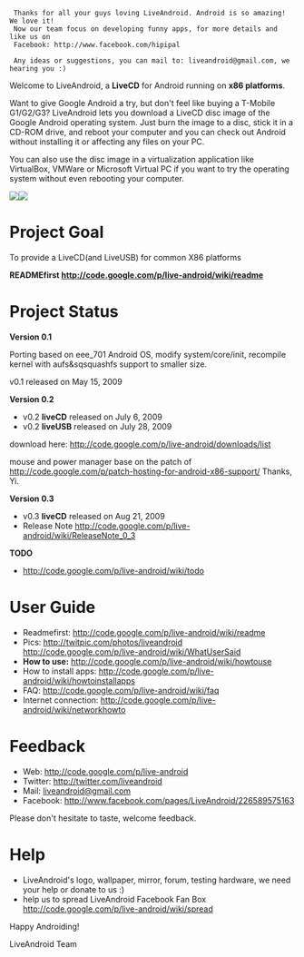 
```
 Thanks for all your guys loving LiveAndroid. Android is so amazing! We love it!
 Now our team focus on developing funny apps, for more details and like us on 
 Facebook: http://www.facebook.com/hipipal
 
 Any ideas or suggestions, you can mail to: liveandroid@gmail.com, we hearing you :)
```


Welcome to LiveAndroid, a **LiveCD** for Android running on **x86 platforms**.

Want to give Google Android a try, but don't feel like buying a T-Mobile G1/G2/G3? LiveAndroid lets you download a LiveCD disc image of the Google Android operating system. Just burn the image to a disc, stick it in a CD-ROM drive, and reboot your computer and you can check out Android without installing it or affecting any files on your PC.

You can also use the disc image in a virtualization application like VirtualBox, VMWare or Microsoft Virtual PC if you want to try the operating system without even rebooting your computer.


[![](http://common.ziffdavisinternet.com/util_get_image/24/0,1425,i=243006,00.jpg)](http://www.appscout.com/2009/07/android_on_your_laptop_the_eas.php)[![](http://web6.twitpic.com/img/24584199-88b90fa65d3e78ace770730a15616211.4a8dc968-full.png)](http://code.google.com/p/live-android/wiki/ReleaseNote_0_3)


# Project Goal #

To provide a LiveCD(and LiveUSB) for common X86 platforms

**READMEfirst http://code.google.com/p/live-android/wiki/readme**


# Project Status #

**Version 0.1**

Porting based on eee\_701 Android OS, modify system/core/init, recompile kernel with aufs&sqsquashfs support to smaller size.

v0.1 released on May 15, 2009

**Version 0.2**

  * v0.2 **liveCD** released on July 6, 2009
  * v0.2 **liveUSB** released on July 28, 2009

download here: http://code.google.com/p/live-android/downloads/list

mouse and power manager base on the patch of http://code.google.com/p/patch-hosting-for-android-x86-support/
Thanks, Yi.


**Version 0.3**

  * v0.3 **liveCD** released on Aug 21, 2009
  * Release Note http://code.google.com/p/live-android/wiki/ReleaseNote_0_3


**TODO**

  * http://code.google.com/p/live-android/wiki/todo


# User Guide #

  * Readmefirst: http://code.google.com/p/live-android/wiki/readme
  * Pics: http://twitpic.com/photos/liveandroid  http://code.google.com/p/live-android/wiki/WhatUserSaid
  * **How to use:** http://code.google.com/p/live-android/wiki/howtouse
  * How to install apps: http://code.google.com/p/live-android/wiki/howtoinstallapps
  * FAQ: http://code.google.com/p/live-android/wiki/faq
  * Internet connection: http://code.google.com/p/live-android/wiki/networkhowto


# Feedback #

  * Web: http://code.google.com/p/live-android
  * Twitter: http://twitter.com/liveandroid
  * Mail: liveandroid@gmail.com
  * Facebook: http://www.facebook.com/pages/LiveAndroid/226589575163

Please don't hesitate to taste, welcome feedback.


# Help #

  * LiveAndroid's logo, wallpaper, mirror, forum, testing hardware, we need your help or donate to us :)
  * help us to spread LiveAndroid Facebook Fan Box  http://code.google.com/p/live-android/wiki/spread




Happy Androiding!

LiveAndroid Team
